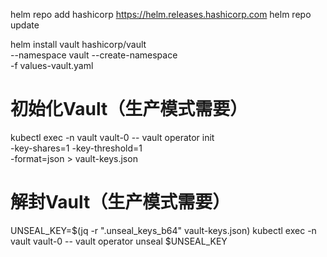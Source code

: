 helm repo add hashicorp https://helm.releases.hashicorp.com
helm repo update

helm install vault hashicorp/vault \
  --namespace vault --create-namespace \
  -f values-vault.yaml

# 初始化Vault（生产模式需要）
kubectl exec -n vault vault-0 -- vault operator init \
  -key-shares=1 -key-threshold=1 \
  -format=json > vault-keys.json

# 解封Vault（生产模式需要）
UNSEAL_KEY=$(jq -r ".unseal_keys_b64" vault-keys.json)
kubectl exec -n vault vault-0 -- vault operator unseal $UNSEAL_KEY